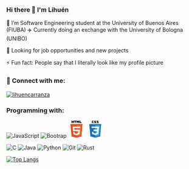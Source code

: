 ### **Hi there 👋 I'm Lihuén**

🌱 I’m Software Engineering student at the University of Buenos Aires (FIUBA)
✈️ Currently doing an exchange with the University of Bologna (UNIBO)

🚀 Looking for job opportunities and new projects


⚡ Fun fact: People say that I literally look like my profile picture

### 🔗 **Connect with me:**
<a href="https://linkedin.com/in/lihuencarranza" target="blank"><img align="center" src="https://raw.githubusercontent.com/rahuldkjain/github-profile-readme-generator/master/src/images/icons/Social/linked-in-alt.svg" alt="lihuencarranza" height="30" width="40" /></a>

### **Programming with:**

<p align="left">
<img alt="JavaScript" width=45px src="https://img.icons8.com/color/344/javascript--v1.png"/>
<img alt="Bootrap" width=45px src="https://img.icons8.com/color/344/bootstrap.png"\>
<img alt="HTML5" width="45px" src="https://raw.githubusercontent.com/github/explore/80688e429a7d4ef2fca1e82350fe8e3517d3494d/topics/html/html.png" />
<img alt="CSS3" width="45px" src="https://raw.githubusercontent.com/github/explore/80688e429a7d4ef2fca1e82350fe8e3517d3494d/topics/css/css.png" />
</p>

<p align="left">
<img alt="C" src="https://img.icons8.com/color/48/000000/c-programming.png"/>
<img alt="Java" width=45px src="https://img.icons8.com/color/344/java-coffee-cup-logo--v1.png"/>
<img alt="Python" height=45px src="https://img.icons8.com/?size=512&id=13441&format=png"/>
<img alt="Git" src="https://img.icons8.com/color/48/000000/git.png"/>
<img alt="Rust" width="47px" src="https://github.com/lihuencarranza/lihuencarranza/assets/86395729/1d857a5a-666e-4b56-a1b2-547de6e5e234"/>
  
</p>

[![Top Langs](https://github-readme-stats.vercel.app/api/top-langs/?username=lihuencarranza&theme=tokyonight)](https://github.com/anuraghazra/github-readme-stats)

<!--
**lizcarranza/lizcarranza** is a ✨ _special_ ✨ repository because its `README.md` (this file) appears on your GitHub profile.
<img alt="Python" src="https://img.icons8.com/color/48/000000/python--v1.png"/>
Here are some ideas to get you started:

- 🔭 I’m currently working on ...
- 🌱 I’m currently learning ...
- 👯 I’m looking to collaborate on ...
- 🤔 I’m looking for help with ...
- 💬 Ask me about ...
- 📫 How to reach me: ...
- 😄 Pronouns: ...
- ⚡ Fun fact: ...
![Anurag's GitHub stats](https://github-readme-stats.vercel.app/api?username=lihuencarranza&show_icons=true&theme=jolly)
-->


